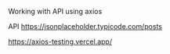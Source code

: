 Working with API using axios

API https://jsonplaceholder.typicode.com/posts

https://axios-testing.vercel.app/
